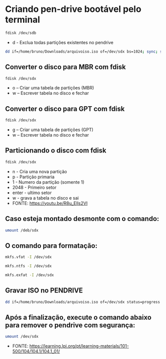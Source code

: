 # Criando pen-drive bootável pelo terminal

```bash
fdisk /dev/sdb

```

* d - Exclua todas partições existentes no pendrive

```bash
dd if=/home/bruno/Downloads/arquivoiso.iso of=/dev/sdx bs=1024; sync; status=progress

```


## Converter o disco para MBR com fdisk

```bash
fdisk /dev/sdx

```

* o – Criar uma tabela de partições (MBR) <br>
* w – Escrever tabela no disco e fechar


## Converter o disco para GPT com fdisk

```bash
fdisk /dev/sdx

```

* g – Criar uma tabela de partições (GPT)
* w – Escrever tabela no disco e fechar


## Particionando o disco com fdisk

```bash
fdisk /dev/sdx

```

* n - Cria uma nova partição
* p - Partição primaria
* 1 - Numero da partição (somente 1)
* 2048 - Primeiro setor
* enter - ultimo setor
* w - grava a tabela no disco e sai
* FONTE: <https://youtu.be/R8u_EIls2VI>


## Caso esteja montado desmonte com o comando:

```bash
umount /deb/sdx

```


## O comando para formatação:

```bash
mkfs.vfat -I /dev/sdx

```

```bash
mkfs.ntfs -I /dev/sdx

```

```bash
mkfs.exfat -I /dev/sdx

```


## Gravar ISO no PENDRIVE

```bash
dd if=/home/bruno/Downloads/arquivoiso.iso of=/dev/sdx status=progress && sync

```


## Após a finalização, execute o comando abaixo para remover o pendrive com segurança:

```bash
umount /dev/sdx

```

* FONTE: <https://learning.lpi.org/pt/learning-materials/101-500/104/104.1/104.1_01/>